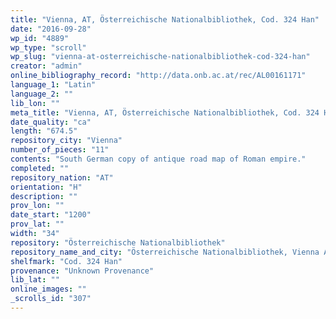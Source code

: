```yaml
---
title: "Vienna, AT, Österreichische Nationalbibliothek, Cod. 324 Han"
date: "2016-09-28"
wp_id: "4889"
wp_type: "scroll"
wp_slug: "vienna-at-osterreichische-nationalbibliothek-cod-324-han"
creator: "admin"
online_bibliography_record: "http://data.onb.ac.at/rec/AL00161171"
language_1: "Latin"
language_2: ""
lib_lon: ""
meta_title: "Vienna, AT, Österreichische Nationalbibliothek, Cod. 324 Han"
date_quality: "ca"
length: "674.5"
repository_city: "Vienna"
number_of_pieces: "11"
contents: "South German copy of antique road map of Roman empire."
completed: ""
repository_nation: "AT"
orientation: "H"
description: ""
prov_lon: ""
date_start: "1200"
prov_lat: ""
width: "34"
repository: "Österreichische Nationalbibliothek"
repository_name_and_city: "Österreichische Nationalbibliothek, Vienna AT"
shelfmark: "Cod. 324 Han"
provenance: "Unknown Provenance"
lib_lat: ""
online_images: ""
_scrolls_id: "307"
---
```



